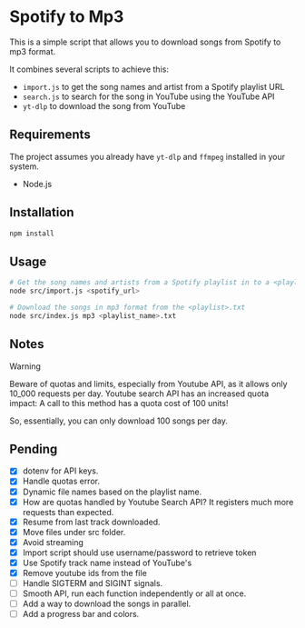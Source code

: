 # Spotify to Mp3

This is a simple script that allows you to download songs from Spotify to mp3 format.

It combines several scripts to achieve this:

- `import.js` to get the song names and artist from a Spotify playlist URL
- `search.js` to search for the song in YouTube using the YouTube API
- `yt-dlp` to download the song from YouTube

## Requirements

The project assumes you already have `yt-dlp` and `ffmpeg` installed in your system.

- Node.js

## Installation

```bash
npm install
```

## Usage

```bash
# Get the song names and artists from a Spotify playlist in to a <playlist_name>.txt
node src/import.js <spotify_url>

# Download the songs in mp3 format from the <playlist>.txt
node src/index.js mp3 <playlist_name>.txt
```

## Notes

> [!WARNING]
> Beware of quotas and limits, especially from Youtube API, as it allows only 10_000 requests per day. Youtube search API has an increased quota impact: A call to this method has a quota cost of 100 units!
>
> So, essentially, you can only download 100 songs per day.


## Pending

- [x] dotenv for API keys.
- [x] Handle quotas error.
- [x] Dynamic file names based on the playlist name.
- [x] How are quotas handled by Youtube Search API? It registers much more requests than expected.
- [x] Resume from last track downloaded.
- [x] Move files under src folder.
- [x] Avoid streaming
- [x] Import script should use username/password to retrieve token
- [x] Use Spotify track name instead of YouTube's
- [x] Remove youtube ids from the file
- [ ] Handle SIGTERM and SIGINT signals.
- [ ] Smooth API, run each function independently or all at once.
- [ ] Add a way to download the songs in parallel.
- [ ] Add a progress bar and colors.
